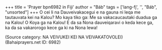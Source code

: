 +++
title = 'Prayer bpn6982 in Fiji'
author = "Báb"
tags = ['lang-fj', '', "Báb", "unsorted"]
+++
O cei li na Dauveivakacegui e na gauna ni leqa me tautauvata kei na Kalou? Mo kaya tiko ga: Me sa vakacaucautaki duadua ga na Kalou! O Koya ga na Kalou! E da sa Nona dauveiqaravi o keda kece ga, ka da sa vakarorogo kece ga ki na Nona lewa!

(Source category: NA VEIVUKEI KEI NA VEIVAKATOVOLEI)
(Bahaiprayers.net ID: 6982)
